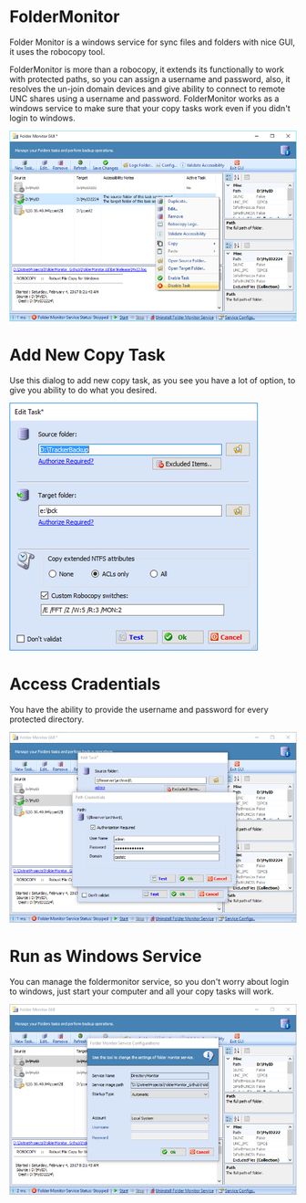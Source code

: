 # FolderMonitor
Folder Monitor is a windows service for sync files and folders with nice GUI, it uses the robocopy tool.

FolderMonitor is more than a robocopy, it extends its functionally to work with protected paths, so you can assign a username and password, also, it resolves the un-join domain devices and give ability to connect to remote UNC shares using a username and password.
FolderMonitor works as a windows service to make sure that your copy tasks work even if you didn't login to windows.

<img src=/docs/mainwindow_0.8.PNG />

# Add New Copy Task
Use this dialog to add new copy task, as you see you have a lot of option, to give you ability to do what you desired.

<img src=/docs/editTask.PNG />

# Access Cradentials
You have the ability to provide the username and password for every protected directory.

<img src=/docs/Path_cradentials.PNG />

# Run as Windows Service
You can manage the foldermonitor service, so you don't worry about login to windows, just start your computer and all your copy tasks will work.

<img src=/docs/service_config_main.PNG />

